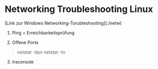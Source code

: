 <h1>Networking Troubleshooting Linux</h1>
[Link zur Windows Networking-Torubleshooting](./netw)

1. Ping
= Erreichbarkeitsprüfung

2. Offene Ports
>netstat -tlpn
>netstat -tn

3. traceroute


